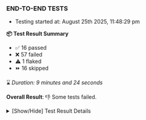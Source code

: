 ### END-TO-END TESTS

- Testing started at: August 25th 2025, 11:48:29 pm

**📦 Test Result Summary**

- ✅ 16 passed
- ❌ 57 failed
- ⚠️ 1 flaked
- ⏩ 16 skipped

⌛ _Duration: 9 minutes and 24 seconds_

**Overall Result**: 👎 Some tests failed.



<details>
    <summary>[Show/Hide] Test Result Details</summary>
    <div markdown="1">

| Test | Browser | Test Case | Tags | Result |
| :---: | :---: | :--- | :---: | :---: |
| 1 | chromium-meshery-provider | Verify that UI components are displayed |  | ⚠️ |
| 2 | chromium-meshery-provider | Transition to disconnected state and then back to connected state |  | ❌ |
| 3 | chromium-meshery-provider | Transition to ignored state and then back to connected state |  | ➖ |
| 4 | chromium-meshery-provider | Transition to not found state and then back to connected state |  | ➖ |
| 5 | chromium-meshery-provider | Delete Kubernetes cluster connections |  | ➖ |
| 6 | chromium-meshery-provider | Logout from current user session |  | ❌ |
| 7 | chromium-meshery-provider | Create a Model |  | ❌ |
| 8 | chromium-meshery-provider | Search a Model and Export it |  | ➖ |
| 9 | chromium-meshery-provider | Import a Model via File Import |  | ➖ |
| 10 | chromium-meshery-provider | Import a Model via Url Import |  | ➖ |
| 11 | chromium-meshery-provider | Import a Model via CSV Import |  | ➖ |
| 12 | chromium-meshery-provider | Common UI elements |  | ❌ |
| 13 | chromium-meshery-provider | Verify Meshery Design Embed Details |  | ❌ |
| 14 | chromium-meshery-provider | Verify Meshery Catalog Section Details |  | ❌ |
| 15 | chromium-meshery-provider | imports design via File |  | ❌ |
| 16 | chromium-meshery-provider | Verify Meshery Adapter for Istio Section |  | ❌ |
| 17 | chromium-meshery-provider | imports design via URL |  | ❌ |
| 18 | chromium-meshery-provider | Test if Profile button is displayed |  | ❌ |
| 19 | chromium-meshery-provider | Add performance profile with load generator fortio |  | ❌ |
| 20 | chromium-meshery-provider | deletes a published design from the list |  | ❌ |
| 21 | chromium-meshery-provider | Aggregation Charts are displayed |  | ❌ |
| 22 | chromium-meshery-provider | View detailed result of a performance profile (Graph Visualiser) with load generator fortio |  | ❌ |
| 23 | chromium-meshery-provider | deploys a published design to a connected cluster |  | ❌ |
| 24 | chromium-meshery-provider | Toggle &quot;Send Anonymous Usage Statistics&quot; |  | ❌ |
| 25 | chromium-meshery-provider | Edit the configuration of a performance profile with load generator fortio and service mesh None |  | ❌ |
| 26 | chromium-local-provider | Verify that UI components are displayed |  | ❌ |
| 27 | chromium-local-provider | Add a cluster connection by uploading kubeconfig file |  | ➖ |
| 28 | chromium-local-provider | Transition to disconnected state and then back to connected state |  | ➖ |
| 29 | chromium-local-provider | Transition to ignored state and then back to connected state |  | ➖ |
| 30 | chromium-local-provider | Transition to not found state and then back to connected state |  | ➖ |
| 31 | chromium-local-provider | Delete Kubernetes cluster connections |  | ➖ |
| 32 | chromium-meshery-provider | Toggle &quot;Send Anonymous Performance Results&quot; |  | ❌ |
| 33 | chromium-meshery-provider | Compare test of a performance profile with load generator fortio |  | ❌ |
| 34 | chromium-local-provider | should verify Design Configurator page elements |  | ❌ |
| 35 | chromium-local-provider | renders design page UI |  | ❌ |
| 36 | chromium-meshery-provider | Delete a performance profile with load generator fortio |  | ❌ |
| 37 | chromium-local-provider | should edit design in Design Configurator |  | ❌ |
| 38 | chromium-local-provider | displays published design card correctly |  | ❌ |
| 39 | chromium-local-provider | Verify Kanvas Snapshot using data-testid |  | ❌ |
| 40 | chromium-local-provider | Test if Left Navigation Panel is displayed |  | ❌ |
| 41 | chromium-local-provider | displays public design card correctly |  | ❌ |
| 42 | chromium-local-provider | Verify Performance Analysis Details |  | ❌ |
| 43 | chromium-local-provider | Test if Notification button is displayed |  | ❌ |
| 44 | chromium-local-provider | imports design via File |  | ❌ |
| 45 | chromium-local-provider | Verify Kanvas Details |  | ❌ |
| 46 | chromium-local-provider | Test if Profile button is displayed |  | ❌ |
| 47 | chromium-local-provider | imports design via URL |  | ❌ |
| 48 | chromium-local-provider | Verify Meshery Docker Extension Details |  | ❌ |
| 49 | chromium-local-provider | Logout from current user session |  | ❌ |
| 50 | chromium-local-provider | deletes a published design from the list |  | ❌ |
| 51 | chromium-local-provider | Verify Meshery Design Embed Details |  | ❌ |
| 52 | chromium-local-provider | Create a Model |  | ❌ |
| 53 | chromium-local-provider | Search a Model and Export it |  | ➖ |
| 54 | chromium-local-provider | Import a Model via File Import |  | ➖ |
| 55 | chromium-local-provider | Import a Model via Url Import |  | ➖ |
| 56 | chromium-local-provider | Import a Model via CSV Import |  | ➖ |
| 57 | chromium-local-provider | deploys a published design to a connected cluster |  | ❌ |
| 58 | chromium-local-provider | Verify Meshery Catalog Section Details |  | ❌ |
| 59 | chromium-local-provider | Common UI elements |  | ❌ |
| 60 | chromium-local-provider | Add performance profile with load generator fortio |  | ❌ |
| 61 | chromium-local-provider | Verify Meshery Adapter for Istio Section |  | ❌ |
| 62 | chromium-local-provider | View detailed result of a performance profile (Graph Visualiser) with load generator fortio |  | ❌ |
| 63 | chromium-local-provider | Aggregation Charts are displayed |  | ❌ |
| 64 | chromium-local-provider | Edit the configuration of a performance profile with load generator fortio and service mesh None |  | ❌ |
| 65 | chromium-local-provider | Toggle &quot;Send Anonymous Usage Statistics&quot; |  | ❌ |
| 66 | chromium-local-provider | Compare test of a performance profile with load generator fortio |  | ❌ |
| 67 | chromium-local-provider | Toggle &quot;Send Anonymous Performance Results&quot; |  | ❌ |
| 68 | chromium-local-provider | Delete a performance profile with load generator fortio |  | ❌ |
| 69 | chromium-meshery-provider | All settings tabs |  | ❌ |
| 70 | chromium-local-provider | All settings tabs |  | ❌ |
| 71 | chromium-meshery-provider | Action buttons on adapters tab |  | ❌ |
| 72 | chromium-local-provider | Action buttons on adapters tab |  | ❌ |
| 73 | chromium-meshery-provider | Grafana elements on metrics tab |  | ❌ |
| 74 | chromium-local-provider | Grafana elements on metrics tab |  | ❌ |

</div>
</details>


<!-- To see the full report, please visit our CI/CD pipeline with reporter. -->